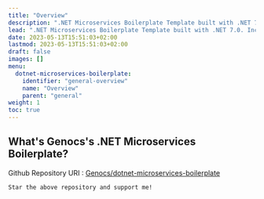 ```yaml
---
title: "Overview"
description: ".NET Microservices Boilerplate Template built with .NET 7.0. Incorporates the most essential Packages your projects will ever need. Follows Clean Architecture Principles."
lead: ".NET Microservices Boilerplate Template built with .NET 7.0. Incorporates the most essential Packages your projects will ever need. Follows Clean Architecture Principles."
date: 2023-05-13T15:51:03+02:00
lastmod: 2023-05-13T15:51:03+02:00
draft: false
images: []
menu:
  dotnet-microservices-boilerplate:
    identifier: "general-overview"
    name: "Overview"
    parent: "general"
weight: 1
toc: true
---
```


## What's Genocs's .NET Microservices Boilerplate?

Github Repository URI : [Genocs/dotnet-microservices-boilerplate](https://github.com/Genocs/dotnet-microservices-boilerplate)

`Star the above repository and support me!`

